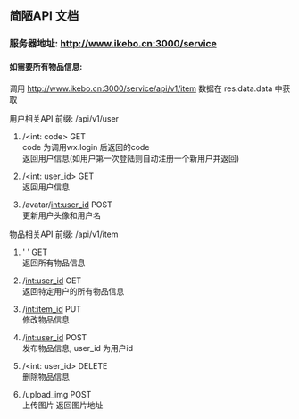 ## 简陋API 文档

###  服务器地址: http://www.ikebo.cn:3000/service

#### 如需要所有物品信息:
调用 http://www.ikebo.cn:3000/service/api/v1/item
数据在 res.data.data 中获取

用户相关API 前缀: /api/v1/user
1. /<int: code>  GET  
   code 为调用wx.login 后返回的code   
   返回用户信息(如用户第一次登陆则自动注册一个新用户并返回)

2. /<int: user_id> GET   
   返回用户信息

3. /avatar/<int:user_id>  POST   
   更新用户头像和用户名   


物品相关API 前缀: /api/v1/item

1. ' ' GET   
   返回所有物品信息   

2. /<int:user_id>   GET   
   返回特定用户的所有物品信息

3. /<int:item_id>   PUT   
   修改物品信息

4. /<int:user_id> POST   
   发布物品信息, user_id 为用户id

5. /<int: user_id> DELETE   
   删除物品信息

6. /upload_img  POST   
   上传图片  返回图片地址

